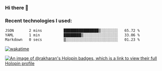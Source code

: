 ### Hi there 👋

### Recent technologies I used:
<!--START_SECTION:waka-->

```txt
JSON       2 mins          ████████████████▒░░░░░░░░   65.72 %
YAML       1 min           ████████▒░░░░░░░░░░░░░░░░   33.06 %
Markdown   0 secs          ▒░░░░░░░░░░░░░░░░░░░░░░░░   01.23 %
```

<!--END_SECTION:waka-->
[![wakatime](https://wakatime.com/badge/user/fe50d444-0cee-4d14-a0b3-b9e8509eb4d0.svg)](https://wakatime.com/@fe50d444-0cee-4d14-a0b3-b9e8509eb4d0)

[![An image of @rakharan's Holopin badges, which is a link to view their full Holopin profile](https://holopin.me/rakharan)](https://holopin.io/@rakharan)
